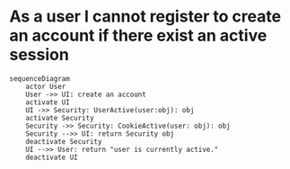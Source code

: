 # As a user I cannot register to create an account if there exist an active session
```mermaid
sequenceDiagram
    actor User
    User ->> UI: create an account 
    activate UI
    UI ->> Security: UserActive(user:obj): obj
    activate Security
    Security ->> Security: CookieActive(user: obj): obj
    Security -->> UI: return Security obj
    deactivate Security
    UI -->> User: return "user is currently active."
    deactivate UI 
```
